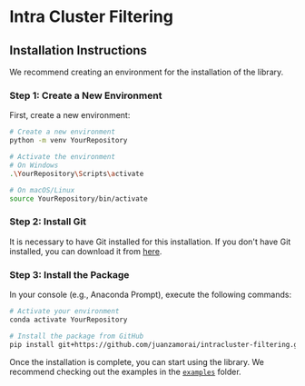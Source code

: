 # Intra Cluster Filtering

## Installation Instructions

We recommend creating an environment for the installation of the library.

### Step 1: Create a New Environment

First, create a new environment:

```sh
# Create a new environment
python -m venv YourRepository

# Activate the environment
# On Windows
.\YourRepository\Scripts\activate

# On macOS/Linux
source YourRepository/bin/activate
```

### Step 2: Install Git

It is necessary to have Git installed for this installation. If you don't have Git installed, you can download it from [here](https://git-scm.com/downloads).

### Step 3: Install the Package

In your console (e.g., Anaconda Prompt), execute the following commands:
```sh
# Activate your environment
conda activate YourRepository

# Install the package from GitHub
pip install git+https://github.com/juanzamorai/intracluster-filtering.git
```

Once the installation is complete, you can start using the library. We recommend checking out the examples in the [`examples`](https://github.com/juanzamorai/intracluster-filtering/tree/main/examples) folder.


